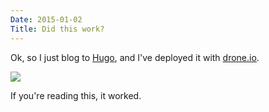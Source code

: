 ```yaml
---
Date: 2015-01-02
Title: Did this work?
---
```


Ok, so I just blog to [Hugo](http://gohugo.io/), and I've deployed it with [drone.io](http://drone.io). 

<img class="img-responsive" src="http://drops.albush.com/even_possible_aliens.gif">

If you're reading this, it worked.
